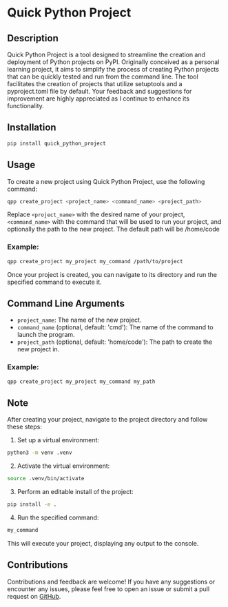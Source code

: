 # Quick Python Project

## Description

Quick Python Project is a tool designed to streamline the creation and deployment of Python projects on PyPI. Originally conceived as a personal learning project, it aims to simplify the process of creating Python projects that can be quickly tested and run from the command line. The tool facilitates the creation of projects that utilize setuptools and a pyproject.toml file by default. Your feedback and suggestions for improvement are highly appreciated as I continue to enhance its functionality.

## Installation

```bash
pip install quick_python_project
```

## Usage

To create a new project using Quick Python Project, use the following command:

```bash
qpp create_project <project_name> <command_name> <project_path>
```

Replace `<project_name>` with the desired name of your project, `<command_name>` with the command that will be used to run your project, and optionally the path to the new project.  The default path will be /home/code

### Example:

```bash
qpp create_project my_project my_command /path/to/project
```

Once your project is created, you can navigate to its directory and run the specified command to execute it.

## Command Line Arguments

- `project_name`: The name of the new project.
- `command_name` (optional, default: 'cmd'): The name of the command to launch the program.
- `project_path` (optional, default: 'home/code'): The path to create the new project in.

### Example:

```bash
qpp create_project my_project my_command my_path
```

## Note

After creating your project, navigate to the project directory and follow these steps:

1. Set up a virtual environment:
```bash
python3 -m venv .venv
```

2. Activate the virtual environment:
```bash
source .venv/bin/activate
```

3. Perform an editable install of the project:
```bash
pip install -e .
```

4. Run the specified command:
```bash
my_command
```

This will execute your project, displaying any output to the console.

## Contributions

Contributions and feedback are welcome! If you have any suggestions or encounter any issues, please feel free to open an issue or submit a pull request on [GitHub](https://github.com/james-berkheimer/quick_python_project).
